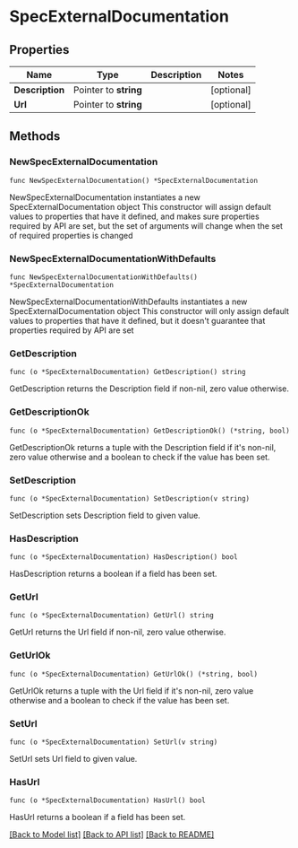 # SpecExternalDocumentation

## Properties

Name | Type | Description | Notes
------------ | ------------- | ------------- | -------------
**Description** | Pointer to **string** |  | [optional] 
**Url** | Pointer to **string** |  | [optional] 

## Methods

### NewSpecExternalDocumentation

`func NewSpecExternalDocumentation() *SpecExternalDocumentation`

NewSpecExternalDocumentation instantiates a new SpecExternalDocumentation object
This constructor will assign default values to properties that have it defined,
and makes sure properties required by API are set, but the set of arguments
will change when the set of required properties is changed

### NewSpecExternalDocumentationWithDefaults

`func NewSpecExternalDocumentationWithDefaults() *SpecExternalDocumentation`

NewSpecExternalDocumentationWithDefaults instantiates a new SpecExternalDocumentation object
This constructor will only assign default values to properties that have it defined,
but it doesn't guarantee that properties required by API are set

### GetDescription

`func (o *SpecExternalDocumentation) GetDescription() string`

GetDescription returns the Description field if non-nil, zero value otherwise.

### GetDescriptionOk

`func (o *SpecExternalDocumentation) GetDescriptionOk() (*string, bool)`

GetDescriptionOk returns a tuple with the Description field if it's non-nil, zero value otherwise
and a boolean to check if the value has been set.

### SetDescription

`func (o *SpecExternalDocumentation) SetDescription(v string)`

SetDescription sets Description field to given value.

### HasDescription

`func (o *SpecExternalDocumentation) HasDescription() bool`

HasDescription returns a boolean if a field has been set.

### GetUrl

`func (o *SpecExternalDocumentation) GetUrl() string`

GetUrl returns the Url field if non-nil, zero value otherwise.

### GetUrlOk

`func (o *SpecExternalDocumentation) GetUrlOk() (*string, bool)`

GetUrlOk returns a tuple with the Url field if it's non-nil, zero value otherwise
and a boolean to check if the value has been set.

### SetUrl

`func (o *SpecExternalDocumentation) SetUrl(v string)`

SetUrl sets Url field to given value.

### HasUrl

`func (o *SpecExternalDocumentation) HasUrl() bool`

HasUrl returns a boolean if a field has been set.


[[Back to Model list]](../README.md#documentation-for-models) [[Back to API list]](../README.md#documentation-for-api-endpoints) [[Back to README]](../README.md)


